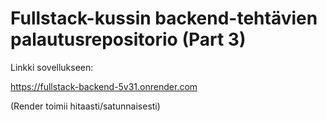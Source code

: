 # Fullstack-kussin backend-tehtävien palautusrepositorio (Part 3)

Linkki sovellukseen:

https://fullstack-backend-5v31.onrender.com

(Render toimii hitaasti/satunnaisesti)
